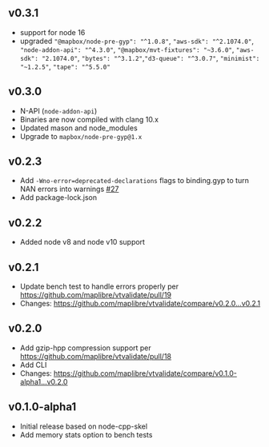 ## v0.3.1
- support for node 16
- upgraded `"@mapbox/node-pre-gyp": "^1.0.8"`, `"aws-sdk": "^2.1074.0"`, `"node-addon-api": "^4.3.0"`, `"@mapbox/mvt-fixtures": "~3.6.0"`, `"aws-sdk": "2.1074.0"`, `"bytes": "^3.1.2"`,`"d3-queue": "^3.0.7"`, `"minimist": "~1.2.5"`, `"tape": "^5.5.0"`

## v0.3.0

- N-API (`node-addon-api`)
- Binaries are now compiled with clang 10.x
- Updated mason and node_modules
- Upgrade to `mapbox/node-pre-gyp@1.x`

## v0.2.3

- Add `-Wno-error=deprecated-declarations` flags to binding.gyp to turn NAN errors into warnings [#27](https://github.com/maplibre/vtvalidate/issues/27)
- Add package-lock.json

## v0.2.2

- Added node v8 and node v10 support

## v0.2.1

- Update bench test to handle errors properly per https://github.com/maplibre/vtvalidate/pull/19
- Changes: https://github.com/maplibre/vtvalidate/compare/v0.2.0...v0.2.1

## v0.2.0

- Add gzip-hpp compression support per https://github.com/maplibre/vtvalidate/pull/18
- Add CLI
- Changes: https://github.com/maplibre/vtvalidate/compare/v0.1.0-alpha1...v0.2.0

## v0.1.0-alpha1
- Initial release based on node-cpp-skel
- Add memory stats option to bench tests
